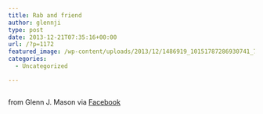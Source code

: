 ```yaml
---
title: Rab and friend
author: glennji
type: post
date: 2013-12-21T07:35:16+00:00
url: /?p=1172
featured_image: /wp-content/uploads/2013/12/1486919_10151787286930741_727696580_n.jpg
categories:
  - Uncategorized

---
```

<div>
  <img style="max-width: 600px;" src="/wp-content/uploads/2013/12/1486919_10151787286930741_727696580_n.jpg" alt="" /></p> 
  
  <div>
    from Glenn J. Mason via <a href="https://www.facebook.com/photo.php?fbid=10151787286930741&set=a.10151044406245741.427407.551785740&type=1">Facebook</a>
  </div>
</div>
